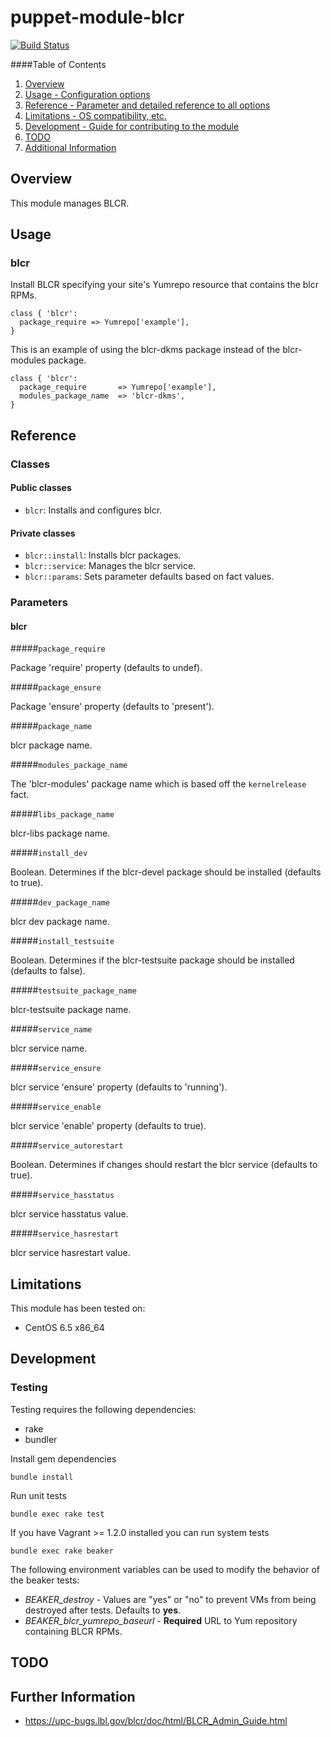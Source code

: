 # puppet-module-blcr

[![Build Status](https://travis-ci.org/treydock/puppet-module-blcr.png)](https://travis-ci.org/treydock/puppet-module-blcr)

####Table of Contents

1. [Overview](#overview)
2. [Usage - Configuration options](#usage)
3. [Reference - Parameter and detailed reference to all options](#reference)
4. [Limitations - OS compatibility, etc.](#limitations)
5. [Development - Guide for contributing to the module](#development)
6. [TODO](#todo)
7. [Additional Information](#additional-information)

## Overview

This module manages BLCR.

## Usage

### blcr

Install BLCR specifying your site's Yumrepo resource that contains the blcr RPMs.

    class { 'blcr':
      package_require => Yumrepo['example'],
    }

This is an example of using the blcr-dkms package instead of the blcr-modules package.

    class { 'blcr':
      package_require       => Yumrepo['example'],
      modules_package_name  => 'blcr-dkms',
    }

## Reference

### Classes

#### Public classes

* `blcr`: Installs and configures blcr.

#### Private classes

* `blcr::install`: Installs blcr packages.
* `blcr::service`: Manages the blcr service.
* `blcr::params`: Sets parameter defaults based on fact values.

### Parameters

#### blcr

#####`package_require`

Package 'require' property (defaults to undef).

#####`package_ensure`

Package 'ensure' property (defaults to 'present').

#####`package_name`

blcr package name.

#####`modules_package_name`

The 'blcr-modules' package name which is based off the `kernelrelease` fact.

#####`libs_package_name`

blcr-libs package name.

#####`install_dev`

Boolean.  Determines if the blcr-devel package should be installed (defaults to true).

#####`dev_package_name`

blcr dev package name.

#####`install_testsuite`

Boolean.  Determines if the blcr-testsuite package should be installed (defaults to false).

#####`testsuite_package_name`

blcr-testsuite package name.

#####`service_name`

blcr service name.

#####`service_ensure`

blcr service 'ensure' property (defaults to 'running').

#####`service_enable`

blcr service 'enable' property (defaults to true).

#####`service_autorestart`

Boolean.  Determines if changes should restart the blcr service (defaults to true).

#####`service_hasstatus`

blcr service hasstatus value.

#####`service_hasrestart`

blcr service hasrestart value.

## Limitations

This module has been tested on:

* CentOS 6.5 x86_64

## Development

### Testing

Testing requires the following dependencies:

* rake
* bundler

Install gem dependencies

    bundle install

Run unit tests

    bundle exec rake test

If you have Vagrant >= 1.2.0 installed you can run system tests

    bundle exec rake beaker

The following environment variables can be used to modify the behavior of the beaker tests:

* *BEAKER_destroy* - Values are "yes" or "no" to prevent VMs from being destroyed after tests.  Defaults to **yes**.
* *BEAKER\_blcr\_yumrepo\_baseurl* - **Required** URL to Yum repository containing BLCR RPMs.

## TODO

## Further Information

* https://upc-bugs.lbl.gov/blcr/doc/html/BLCR_Admin_Guide.html
